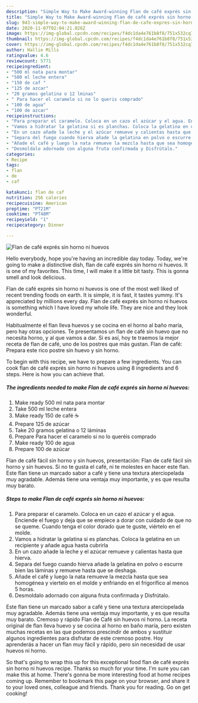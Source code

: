 ```yaml
---
description: "Simple Way to Make Award-winning Flan de café exprés sin horno ni huevos"
title: "Simple Way to Make Award-winning Flan de café exprés sin horno ni huevos"
slug: 943-simple-way-to-make-award-winning-flan-de-cafe-expres-sin-horno-ni-huevos
date: 2020-11-07T02:04:21.026Z
image: https://img-global.cpcdn.com/recipes/f4dc1da4e761b8f8/751x532cq70/flan-de-cafe-expres-sin-horno-ni-huevos-foto-principal.jpg
thumbnail: https://img-global.cpcdn.com/recipes/f4dc1da4e761b8f8/751x532cq70/flan-de-cafe-expres-sin-horno-ni-huevos-foto-principal.jpg
cover: https://img-global.cpcdn.com/recipes/f4dc1da4e761b8f8/751x532cq70/flan-de-cafe-expres-sin-horno-ni-huevos-foto-principal.jpg
author: Hallie Mills
ratingvalue: 4.6
reviewcount: 5771
recipeingredient:
- "500 ml nata para montar"
- "500 ml leche entera"
- "150 de caf "
- "125 de azcar"
- "20 gramos gelatina o 12 lminas"
- " Para hacer el caramelo si no lo queris comprado"
- "100 de agua"
- "100 de azcar"
recipeinstructions:
- "Para preparar el caramelo. Coloca en un cazo el azúcar y el agua. Enciende el fuego y deja que se empiece a dorar con cuidado de que no se queme. Cuando tenga el color dorado que te guste, viértelo en el molde."
- "Vamos a hidratar la gelatina si es planchas. Coloca la gelatina en un recipiente y añade agua hasta cubrirla"
- "En un cazo añade la leche y el azúcar remueve y calientas hasta que hierva."
- "Separa del fuego cuando hierva añade la gelatina en polvo o escurre bien las láminas y remueve hasta que se deshaga."
- "Añade el café y luego la nata remueve la mezcla hasta que sea homogénea y viertelo en el molde y enfriando en el frigorífico al menos 5 horas."
- "Desmoldalo adornado con alguna fruta confirmada y Disfrútalo."
categories:
- Recipe
tags:
- flan
- de
- caf

katakunci: flan de caf 
nutrition: 256 calories
recipecuisine: American
preptime: "PT21M"
cooktime: "PT48M"
recipeyield: "1"
recipecategory: Dinner

---
```



![Flan de café exprés sin horno ni huevos](https://img-global.cpcdn.com/recipes/f4dc1da4e761b8f8/751x532cq70/flan-de-cafe-expres-sin-horno-ni-huevos-foto-principal.jpg)

Hello everybody, hope you're having an incredible day today. Today, we're going to make a distinctive dish, flan de café exprés sin horno ni huevos. It is one of my favorites. This time, I will make it a little bit tasty. This is gonna smell and look delicious.

Flan de café exprés sin horno ni huevos is one of the most well liked of recent trending foods on earth. It is simple, it is fast, it tastes yummy. It's appreciated by millions every day. Flan de café exprés sin horno ni huevos is something which I have loved my whole life. They are nice and they look wonderful.

Habitualmente el flan lleva huevos y se cocina en el horno al baño maría, pero hay otras opciones. Te presentamos un flan de café sin huevo que no necesita horno, y al que vamos a dar. Si es así, hoy te traemos la mejor receta de flan de café, uno de los postres que más gustan. Flan de café: Prepara este rico postre sin huevo y sin horno.


To begin with this recipe, we have to prepare a few ingredients. You can cook flan de café exprés sin horno ni huevos using 8 ingredients and 6 steps. Here is how you can achieve that.

<!--inarticleads1-->

##### The ingredients needed to make Flan de café exprés sin horno ni huevos:

1. Make ready 500 ml nata para montar
1. Take 500 ml leche entera
1. Make ready 150 de café ☕
1. Prepare 125 de azúcar
1. Take 20 gramos gelatina o 12 láminas
1. Prepare  Para hacer el caramelo si no lo queréis comprado
1. Make ready 100 de agua
1. Prepare 100 de azúcar


Flan de café fácil sin horno y sin huevos, presentación: Flan de café fácil sin horno y sin huevos. Si no te gusta el café, ni te molestes en hacer este flan. Este flan tiene un marcado sabor a café y tiene una textura aterciopelada muy agradable. Además tiene una ventaja muy importante, y es que resulta muy barato. 

<!--inarticleads2-->

##### Steps to make Flan de café exprés sin horno ni huevos:

1. Para preparar el caramelo. Coloca en un cazo el azúcar y el agua. Enciende el fuego y deja que se empiece a dorar con cuidado de que no se queme. Cuando tenga el color dorado que te guste, viértelo en el molde.
1. Vamos a hidratar la gelatina si es planchas. Coloca la gelatina en un recipiente y añade agua hasta cubrirla
1. En un cazo añade la leche y el azúcar remueve y calientas hasta que hierva.
1. Separa del fuego cuando hierva añade la gelatina en polvo o escurre bien las láminas y remueve hasta que se deshaga.
1. Añade el café y luego la nata remueve la mezcla hasta que sea homogénea y viertelo en el molde y enfriando en el frigorífico al menos 5 horas.
1. Desmoldalo adornado con alguna fruta confirmada y Disfrútalo.


Este flan tiene un marcado sabor a café y tiene una textura aterciopelada muy agradable. Además tiene una ventaja muy importante, y es que resulta muy barato. Cremoso y rápido Flan de Café sin huevos ni horno. La receta original de flan lleva huevo y se cocina al horno en baño maría, pero existen muchas recetas en las que podemos prescindir de ambos y sustituir algunos ingredientes para disfrutar de este cremoso postre. Hoy aprenderás a hacer un flan muy fácil y rápido, pero sin necesidad de usar huevos ni horno. 

So that's going to wrap this up for this exceptional food flan de café exprés sin horno ni huevos recipe. Thanks so much for your time. I'm sure you can make this at home. There's gonna be more interesting food at home recipes coming up. Remember to bookmark this page on your browser, and share it to your loved ones, colleague and friends. Thank you for reading. Go on get cooking!
